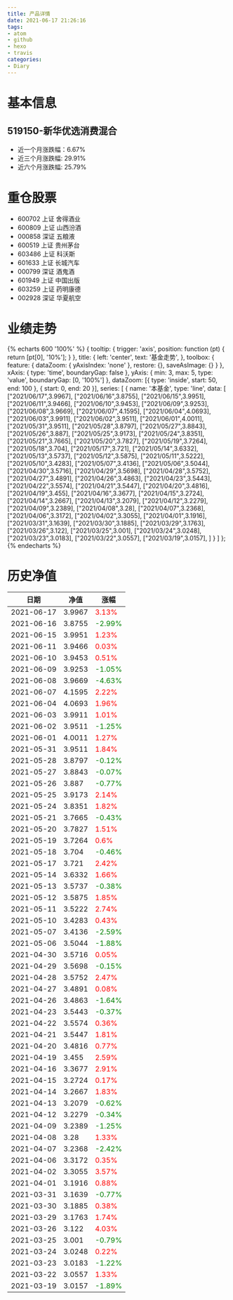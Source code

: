 ```yaml
---
title: 产品详情
date: 2021-06-17 21:26:16
tags:
- atom
- github
- hexo
- travis
categories:
- Diary
---
```


# 基本信息
## 519150-新华优选消费混合
- 近一个月涨跌幅：6.67%
- 近三个月涨跌幅: 29.91%
- 近六个月涨跌幅: 25.79%

# 重仓股票
- 600702 上证 舍得酒业
- 600809 上证 山西汾酒
- 000858 深证 五粮液
- 600519 上证 贵州茅台
- 603486 上证 科沃斯
- 601633 上证 长城汽车
- 000799 深证 酒鬼酒
- 601949 上证 中国出版
- 603259 上证 药明康德
- 002928 深证 华夏航空
# 业绩走势

{% echarts 600 '100%' %}
{
  tooltip: {
        trigger: 'axis',
        position: function (pt) {
            return [pt[0], '10%'];
        }
    },
    title: {
        left: 'center',
        text: '基金走势',
    },
    toolbox: {
        feature: {
            dataZoom: {
                yAxisIndex: 'none'
            },
            restore: {},
            saveAsImage: {}
        }
    },
    xAxis: {
        type: 'time',
        boundaryGap: false
    },
    yAxis: {
        min: 3,
        max: 5,
        type: 'value',
        boundaryGap: [0, '100%']
    },
    dataZoom: [{
        type: 'inside',
        start: 50,
        end: 100
    }, {
        start: 0,
        end: 20
    }],
    series: [
        {
            name: '本基金',
            type: 'line',
            data: [
["2021/06/17",3.9967],
["2021/06/16",3.8755],
["2021/06/15",3.9951],
["2021/06/11",3.9466],
["2021/06/10",3.9453],
["2021/06/09",3.9253],
["2021/06/08",3.9669],
["2021/06/07",4.1595],
["2021/06/04",4.0693],
["2021/06/03",3.9911],
["2021/06/02",3.9511],
["2021/06/01",4.0011],
["2021/05/31",3.9511],
["2021/05/28",3.8797],
["2021/05/27",3.8843],
["2021/05/26",3.887],
["2021/05/25",3.9173],
["2021/05/24",3.8351],
["2021/05/21",3.7665],
["2021/05/20",3.7827],
["2021/05/19",3.7264],
["2021/05/18",3.704],
["2021/05/17",3.721],
["2021/05/14",3.6332],
["2021/05/13",3.5737],
["2021/05/12",3.5875],
["2021/05/11",3.5222],
["2021/05/10",3.4283],
["2021/05/07",3.4136],
["2021/05/06",3.5044],
["2021/04/30",3.5716],
["2021/04/29",3.5698],
["2021/04/28",3.5752],
["2021/04/27",3.4891],
["2021/04/26",3.4863],
["2021/04/23",3.5443],
["2021/04/22",3.5574],
["2021/04/21",3.5447],
["2021/04/20",3.4816],
["2021/04/19",3.455],
["2021/04/16",3.3677],
["2021/04/15",3.2724],
["2021/04/14",3.2667],
["2021/04/13",3.2079],
["2021/04/12",3.2279],
["2021/04/09",3.2389],
["2021/04/08",3.28],
["2021/04/07",3.2368],
["2021/04/06",3.3172],
["2021/04/02",3.3055],
["2021/04/01",3.1916],
["2021/03/31",3.1639],
["2021/03/30",3.1885],
["2021/03/29",3.1763],
["2021/03/26",3.122],
["2021/03/25",3.001],
["2021/03/24",3.0248],
["2021/03/23",3.0183],
["2021/03/22",3.0557],
["2021/03/19",3.0157],
]
        }
    ]
};
{% endecharts %}

# 历史净值

| 日期 | 净值 | 涨幅 |
| --- | --- | --- |
|2021-06-17|3.9967|<font color=red>3.13%</font>|
|2021-06-16|3.8755|<font color=green>-2.99%</font>|
|2021-06-15|3.9951|<font color=red>1.23%</font>|
|2021-06-11|3.9466|<font color=red>0.03%</font>|
|2021-06-10|3.9453|<font color=red>0.51%</font>|
|2021-06-09|3.9253|<font color=green>-1.05%</font>|
|2021-06-08|3.9669|<font color=green>-4.63%</font>|
|2021-06-07|4.1595|<font color=red>2.22%</font>|
|2021-06-04|4.0693|<font color=red>1.96%</font>|
|2021-06-03|3.9911|<font color=red>1.01%</font>|
|2021-06-02|3.9511|<font color=green>-1.25%</font>|
|2021-06-01|4.0011|<font color=red>1.27%</font>|
|2021-05-31|3.9511|<font color=red>1.84%</font>|
|2021-05-28|3.8797|<font color=green>-0.12%</font>|
|2021-05-27|3.8843|<font color=green>-0.07%</font>|
|2021-05-26|3.887|<font color=green>-0.77%</font>|
|2021-05-25|3.9173|<font color=red>2.14%</font>|
|2021-05-24|3.8351|<font color=red>1.82%</font>|
|2021-05-21|3.7665|<font color=green>-0.43%</font>|
|2021-05-20|3.7827|<font color=red>1.51%</font>|
|2021-05-19|3.7264|<font color=red>0.6%</font>|
|2021-05-18|3.704|<font color=green>-0.46%</font>|
|2021-05-17|3.721|<font color=red>2.42%</font>|
|2021-05-14|3.6332|<font color=red>1.66%</font>|
|2021-05-13|3.5737|<font color=green>-0.38%</font>|
|2021-05-12|3.5875|<font color=red>1.85%</font>|
|2021-05-11|3.5222|<font color=red>2.74%</font>|
|2021-05-10|3.4283|<font color=red>0.43%</font>|
|2021-05-07|3.4136|<font color=green>-2.59%</font>|
|2021-05-06|3.5044|<font color=green>-1.88%</font>|
|2021-04-30|3.5716|<font color=red>0.05%</font>|
|2021-04-29|3.5698|<font color=green>-0.15%</font>|
|2021-04-28|3.5752|<font color=red>2.47%</font>|
|2021-04-27|3.4891|<font color=red>0.08%</font>|
|2021-04-26|3.4863|<font color=green>-1.64%</font>|
|2021-04-23|3.5443|<font color=green>-0.37%</font>|
|2021-04-22|3.5574|<font color=red>0.36%</font>|
|2021-04-21|3.5447|<font color=red>1.81%</font>|
|2021-04-20|3.4816|<font color=red>0.77%</font>|
|2021-04-19|3.455|<font color=red>2.59%</font>|
|2021-04-16|3.3677|<font color=red>2.91%</font>|
|2021-04-15|3.2724|<font color=red>0.17%</font>|
|2021-04-14|3.2667|<font color=red>1.83%</font>|
|2021-04-13|3.2079|<font color=green>-0.62%</font>|
|2021-04-12|3.2279|<font color=green>-0.34%</font>|
|2021-04-09|3.2389|<font color=green>-1.25%</font>|
|2021-04-08|3.28|<font color=red>1.33%</font>|
|2021-04-07|3.2368|<font color=green>-2.42%</font>|
|2021-04-06|3.3172|<font color=red>0.35%</font>|
|2021-04-02|3.3055|<font color=red>3.57%</font>|
|2021-04-01|3.1916|<font color=red>0.88%</font>|
|2021-03-31|3.1639|<font color=green>-0.77%</font>|
|2021-03-30|3.1885|<font color=red>0.38%</font>|
|2021-03-29|3.1763|<font color=red>1.74%</font>|
|2021-03-26|3.122|<font color=red>4.03%</font>|
|2021-03-25|3.001|<font color=green>-0.79%</font>|
|2021-03-24|3.0248|<font color=red>0.22%</font>|
|2021-03-23|3.0183|<font color=green>-1.22%</font>|
|2021-03-22|3.0557|<font color=red>1.33%</font>|
|2021-03-19|3.0157|<font color=green>-1.89%</font>|
